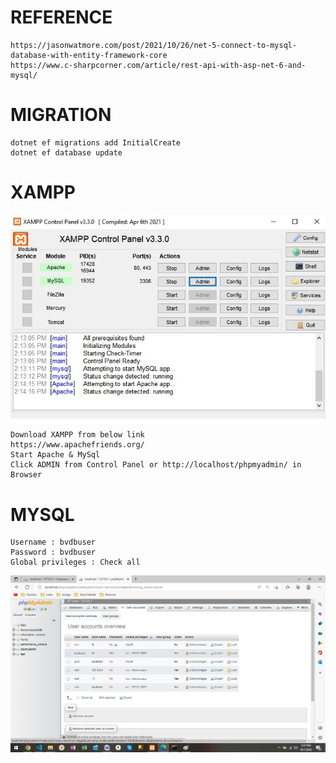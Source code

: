 # REFERENCE
```
https://jasonwatmore.com/post/2021/10/26/net-5-connect-to-mysql-database-with-entity-framework-core
https://www.c-sharpcorner.com/article/rest-api-with-asp-net-6-and-mysql/
```

# MIGRATION 

```
dotnet ef migrations add InitialCreate
dotnet ef database update
```

# XAMPP
![Alt text](./Images/XAMPP_ControlPanel.jpg?raw=true "XAMPP Control Panel")
```
Download XAMPP from below link
https://www.apachefriends.org/
Start Apache & MySql
Click ADMIN from Control Panel or http://localhost/phpmyadmin/ in Browser
```

# MYSQL 
```
Username : bvdbuser
Password : bvdbuser
Global privileges : Check all
```
![Alt text](./Images/CreateServerUser.jpg?raw=true "Create Server User")

